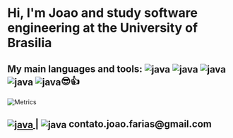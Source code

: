 <div style="display: inline_block" ><h1>Hi, I'm Joao and study software engineering at the University of Brasilia</h1><h2> My main languages and tools: <img align="center" alt="java" src="https://img.shields.io/badge/Java-ED8B00?style=for-the-badge&logo=openjdk&logoColor=white" /> <img align="center" alt="java" src="https://img.shields.io/badge/Spring-6DB33F?style=for-the-badge&logo=spring&logoColor=white" /> <img align="center" alt="java" src="https://img.shields.io/badge/Linux-FCC624?style=for-the-badge&logo=linux&logoColor=black" /> <img align="center" alt="java" src="https://img.shields.io/badge/PostgreSQL-316192?style=for-the-badge&logo=postgresql&logoColor=white" /> <img align="center" alt="java" src="https://img.shields.io/badge/Visual_Studio_Code-0078D4?style=for-the-badge&logo=visual%20studio%20code&logoColor=white" />😎👍 </h2> 

![Metrics](https://metrics.lecoq.io/jpcfarias?template=terminal&base.header=0&languages=1&introduction=1&topics=1&base=header%2C%20activity%2C%20community%2C%20repositories%2C%20metadata&base.indepth=false&base.hireable=false&base.skip=false&languages=false&languages.ignored=JUPYTER%20NOTEBOOK&languages.limit=8&languages.threshold=0%25&languages.other=false&languages.colors=github&languages.sections=most-used&languages.indepth=false&languages.analysis.timeout=15&languages.analysis.timeout.repositories=7.5&languages.categories=markup%2C%20programming&languages.recent.categories=markup%2C%20programming&languages.recent.load=300&languages.recent.days=14&topics=false&topics.mode=icons&topics.sort=activity&topics.limit=15&introduction=false&introduction.title=true&config.timezone=America%2FSao_Paulo)

<h2><a href="https://www.linkedin.com/in/jo%C3%A3o-farias/"><img align="center" alt="java" src="https://img.shields.io/badge/LinkedIn-0077B5?style=for-the-badge&logo=linkedin&logoColor=white" /> </a> | <img align="center" alt="java" src="https://img.shields.io/badge/Gmail-D14836?style=for-the-badge&logo=gmail&logoColor=white" /> contato.joao.farias@gmail.com </h2>
</div>


